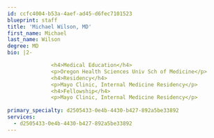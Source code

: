 ```yaml
---
id: ccfc4004-b53a-4aef-ad45-d6fec7101523
blueprint: staff
title: 'Michael Wilson, MD'
first_name: Michael
last_name: Wilson
degree: MD
bio: |2-

              <h4>Medical Education</h4>
              <p>Oregon Health Sciences Univ Sch of Medicine</p>
              <h4>Residency</h4>
              <p>Mayo Clinic, Internal Medicine Residency</p>
              <h4>Fellowship</h4>
              <p>Mayo Clinic, Internal Medicine Residency</p>
          
primary_specialty: d2505433-0e4b-4430-b427-892a5be33892
services:
  - d2505433-0e4b-4430-b427-892a5be33892
---
```

